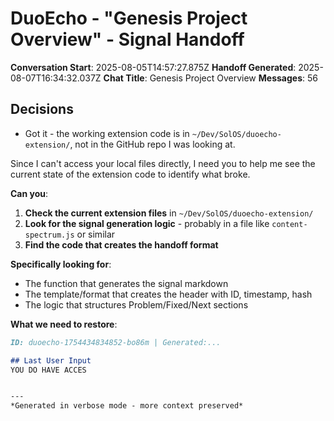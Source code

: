 # DuoEcho - "Genesis Project Overview" - Signal Handoff

**Conversation Start**: 2025-08-05T14:57:27.875Z
**Handoff Generated**: 2025-08-07T16:34:32.037Z
**Chat Title**: Genesis Project Overview
**Messages**: 56

## Decisions
-  Got it - the working extension code is in `~/Dev/SolOS/duoecho-extension/`, not in the GitHub repo I was looking at.

Since I can't access your local files directly, I need you to help me see the current state of the extension code to identify what broke.

**Can you**:

1. **Check the current extension files** in `~/Dev/SolOS/duoecho-extension/` 
2. **Look for the signal generation logic** - probably in a file like `content-spectrum.js` or similar
3. **Find the code that creates the handoff format**

**Specifically looking for**:
- The function that generates the signal markdown
- The template/format that creates the header with ID, timestamp, hash
- The logic that structures Problem/Fixed/Next sections

**What we need to restore**:
```markdown
ID: duoecho-1754434834852-bo86m | Generated:...

## Last User Input
YOU DO HAVE ACCES


---
*Generated in verbose mode - more context preserved*
